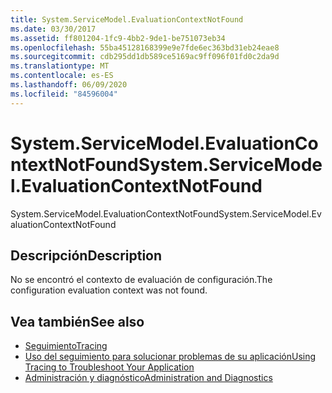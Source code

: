 ```yaml
---
title: System.ServiceModel.EvaluationContextNotFound
ms.date: 03/30/2017
ms.assetid: ff801204-1fc9-4bb2-9de1-be751073eb34
ms.openlocfilehash: 55ba45128168399e9e7fde6ec363bd31eb24eae8
ms.sourcegitcommit: cdb295dd1db589ce5169ac9ff096f01fd0c2da9d
ms.translationtype: MT
ms.contentlocale: es-ES
ms.lasthandoff: 06/09/2020
ms.locfileid: "84596004"
---
```

# <a name="systemservicemodelevaluationcontextnotfound"></a><span data-ttu-id="0dbd1-102">System.ServiceModel.EvaluationContextNotFound</span><span class="sxs-lookup"><span data-stu-id="0dbd1-102">System.ServiceModel.EvaluationContextNotFound</span></span>
<span data-ttu-id="0dbd1-103">System.ServiceModel.EvaluationContextNotFound</span><span class="sxs-lookup"><span data-stu-id="0dbd1-103">System.ServiceModel.EvaluationContextNotFound</span></span>  
  
## <a name="description"></a><span data-ttu-id="0dbd1-104">Descripción</span><span class="sxs-lookup"><span data-stu-id="0dbd1-104">Description</span></span>  
 <span data-ttu-id="0dbd1-105">No se encontró el contexto de evaluación de configuración.</span><span class="sxs-lookup"><span data-stu-id="0dbd1-105">The configuration evaluation context was not found.</span></span>  
  
## <a name="see-also"></a><span data-ttu-id="0dbd1-106">Vea también</span><span class="sxs-lookup"><span data-stu-id="0dbd1-106">See also</span></span>

- [<span data-ttu-id="0dbd1-107">Seguimiento</span><span class="sxs-lookup"><span data-stu-id="0dbd1-107">Tracing</span></span>](index.md)
- [<span data-ttu-id="0dbd1-108">Uso del seguimiento para solucionar problemas de su aplicación</span><span class="sxs-lookup"><span data-stu-id="0dbd1-108">Using Tracing to Troubleshoot Your Application</span></span>](using-tracing-to-troubleshoot-your-application.md)
- [<span data-ttu-id="0dbd1-109">Administración y diagnóstico</span><span class="sxs-lookup"><span data-stu-id="0dbd1-109">Administration and Diagnostics</span></span>](../index.md)
